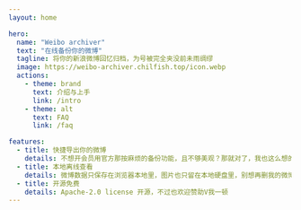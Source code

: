 ```yaml
---
layout: home

hero:
  name: "Weibo archiver"
  text: "在线备份你的微博"
  tagline: 将你的新浪微博回忆归档，为号被完全夹没前未雨绸缪
  image: https://weibo-archiver.chilfish.top/icon.webp
  actions:
    - theme: brand
      text: 介绍与上手
      link: /intro
    - theme: alt
      text: FAQ
      link: /faq

features:
  - title: 快捷导出你的微博
    details: 不想开会员用官方那按麻烦的备份功能，且不够美观？那就对了，我也这么想的
  - title: 本地离线查看
    details: 微博数据只保存在浏览器本地里，图片也只留在本地硬盘里，别想再删我的微博了
  - title: 开源免费
    details: Apache-2.0 license 开源，不过也欢迎赞助V我一顿
---
```


<style>
:root {
  --vp-home-hero-name-color: transparent;
  --vp-home-hero-name-background: -webkit-linear-gradient(120deg, #FF8200, #FF5500);
}</style>

